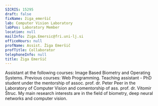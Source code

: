 ```yaml
---
SICRIS: 15295
draft: false
fixName: žiga_emeršič
lab: Computer Vision Laboratory
labPos: Laboratory Member
location: null
mailInfo: Ziga.Emersic@fri.uni-lj.si
officeHours: null
profName: Assist. Žiga Emeršič
profTitle: Collaborator
telephoneInfo: null
title: Žiga Emeršič
---
```



Assistant at the following courses: Image Based Biometry and Operating Systems. Previous courses: Web Programming.
Teaching assistant - PhD student under the mentorship of assoc. prof. dr. Peter Peer in the Laboratory of Computer Vision and comentorship of ass. prof. dr. Vitomir Štruc.
My main research interests are in the field of biometry, deep neural networks and computer vision.